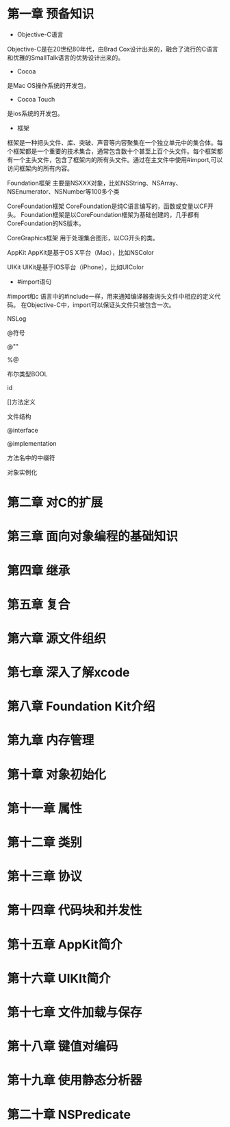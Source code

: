 

# 第一章 预备知识

* Objective-C语言

Objective-C是在20世纪80年代，由Brad Cox设计出来的，融合了流行的C语言和优雅的SmallTalk语言的优势设计出来的。

* Cocoa

是Mac OS操作系统的开发包，

* Cocoa Touch 

是ios系统的开发包。

* 框架

框架是一种把头文件、库、突破、声音等内容聚集在一个独立单元中的集合体。每个框架都是一个重要的技术集合，通常包含数十个甚至上百个头文件。每个框架都有一个主头文件，包含了框架内的所有头文件。通过在主文件中使用#import,可以访问框架内的所有内容。

Foundation框架 主要是NSXXX对象，比如NSString、NSArray、NSEnumerator、NSNumber等100多个类

CoreFoundation框架 CoreFoundation是纯C语言编写的，函数或变量以CF开头。 Foundation框架是以CoreFoundation框架为基础创建的，几乎都有CoreFoundation的NS版本。

CoreGraphics框架 用于处理集合图形，以CG开头的类。

AppKit AppKit是基于OS X平台（Mac），比如NSColor

UIKit UIKit是基于IOS平台（iPhone），比如UIColor

* \#import语句

#import和c 语言中的#include一样，用来通知编译器查询头文件中相应的定义代码。 在Objective-C中，import可以保证头文件只被包含一次。



NSLog

@符号

@""

%@

布尔类型BOOL

id

[]方法定义

文件结构

@interface

@implementation

方法名中的中缀符

对象实例化 

# 第二章 对C的扩展

# 第三章 面向对象编程的基础知识

# 第四章 继承

# 第五章 复合

# 第六章 源文件组织

# 第七章 深入了解xcode

# 第八章 Foundation Kit介绍

# 第九章 内存管理

# 第十章  对象初始化

# 第十一章  属性

# 第十二章 类别

# 第十三章 协议

# 第十四章 代码块和并发性

# 第十五章 AppKit简介

# 第十六章 UIKIt简介

# 第十七章 文件加载与保存

# 第十八章 键值对编码

# 第十九章 使用静态分析器

# 第二十章 NSPredicate

